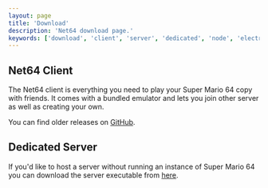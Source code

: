 ```yaml
---
layout: page
title: 'Download'
description: 'Net64 download page.'
keywords: ['download', 'client', 'server', 'dedicated', 'node', 'electron']
---
```


## Net64 Client

The Net64 client is everything you need to play your Super Mario 64 copy with friends.
It comes with a bundled emulator and lets you join other server as well as creating your own.

<download-button></download-button>

You can find older releases on [GitHub](https://github.com/Tarnadas/net64plus/releases).

## Dedicated Server

If you'd like to host a server without running an instance of Super Mario 64 you can download
the server executable from [here](https://github.com/Tarnadas/net64plus-server).
